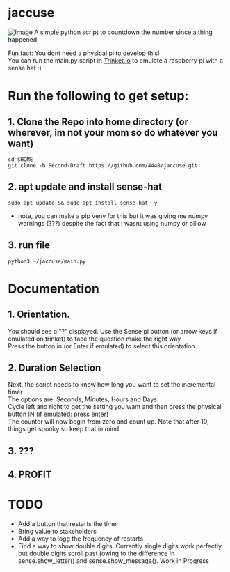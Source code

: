 # jaccuse
![Image](https://user-images.githubusercontent.com/15311579/214655423-8da5e44b-fbb2-4bb4-b9ef-6464e25b29cf.png)
A simple python script to countdown the number since a thing happened  

Fun fact: You dont need a physical pi to develop this!  
You can run the main.py script in [Trinket.io](https://trinket.io/sense-hat) to emulate a raspberry pi with a sense hat :)  

# Run the following to get setup:

## 1. Clone the Repo into home directory (or wherever, im not your mom so do whatever you want)
```shell
cd $HOME
git clone -b Second-Draft https://github.com/444B/jaccuse.git
```

## 2. apt update and install sense-hat
```shell
sudo apt update && sudo apt install sense-hat -y
```
- note, you can make a pip venv for this but it was giving me numpy warnings (???) despite the fact that I wasnt using numpy or pillow

## 3. run file
```shell
python3 ~/jaccuse/main.py
```

# Documentation
## 1. Orientation.  
You should see a "?" displayed. Use the Sense pi button (or arrow keys if emulated on trinket) to face the question make the right way  
Press the button in (or Enter if emulated) to select this orientation.

## 2. Duration Selection
Next, the script needs to know how long you want to set the incremental timer  
The options are: Seconds, Minutes, Hours and Days.  
Cycle left and right to get the setting you want and then press the physical button IN (if emulated: press enter)  
The counter will now begin from zero and count up. Note that after 10, things get spooky so keep that in mind.  

## 3. ???

## 4. PROFIT


# TODO
- Add a button that restarts the timer
- Bring value to stakeholders
- Add a way to logg the frequency of restarts
- Find a way to show double digits. Currently single digits work perfectly but double digits scroll past (owing to the difference in sense.show_letter() and sense.show_message(). Work in Progress
